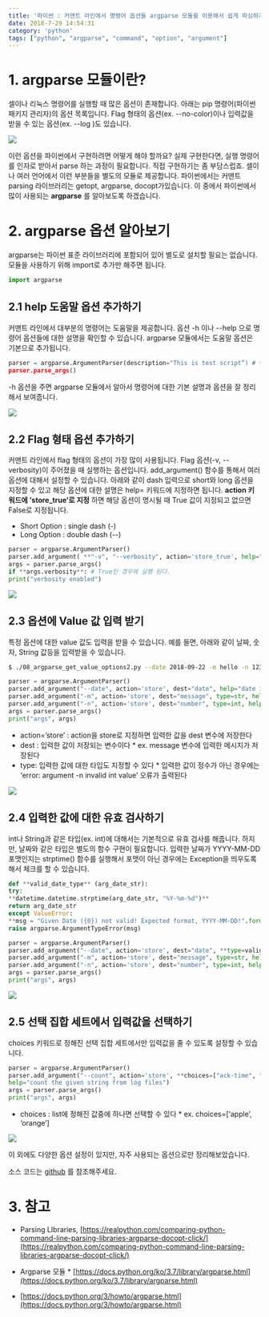 ```yaml
---
title: '파이썬 : 커맨트 라인에서 명령어 옵션들 argparse 모듈를 이용해서 쉽게 파싱하기'
date: 2018-7-29 14:54:31
category: 'python'
tags: ["python", "argparse", "command", "option", "argument"]
---
```


# 1. argparse 모듈이란?

셀이나 리눅스 명령어를 실행할 때 많은 옵션이 존재합니다. 아래는 pip 명령어(파이썬 패키지 관리자)의 옵션 목록입니다. Flag 형태의 옵션(ex. --no-color)이나 입력값을 받을 수 있는 옵션(ex. --log <path>)도 있습니다.

![](%ED%8C%8C%EC%9D%B4%EC%8D%AC%20%20%EC%BB%A4%EB%A7%A8%ED%8A%B8%20%EB%9D%BC%EC%9D%B8%EC%97%90%EC%84%9C%20%EB%AA%85%EB%A0%B9%EC%96%B4%20%EC%98%B5%EC%85%98%EB%93%A4%20argparse%20%EB%AA%A8%EB%93%88%EB%A5%BC%20%EC%9D%B4%EC%9A%A9%ED%95%B4%EC%84%9C%20%EC%89%BD%EA%B2%8C%20%ED%8C%8C%EC%8B%B1%ED%95%98%EA%B8%B0/image_6.png)

이런 옵션을 파이썬에서 구현하려면 어떻게 해야 할까요? 실제 구현한다면, 실행 명령어를 인자로 받아서 parse 하는 과정이 필요합니다. 직접 구현하기는 좀 부담스럽죠. 셀이나 여러 언어에서 이런 부분들을 별도의 모듈로 제공합니다. 파이썬에서는 커맨트parsing 라이브러리는 getopt, argparse, docopt가있습니다. 이 중에서 파이썬에서 많이 사용되는 **argparse** 를 알아보도록 하겠습니다.

# 2. argparse 옵션 알아보기

argparse는 파이썬 표준 라이브러리에 포함되어 있어 별도로 설치할 필요는 없습니다. 모듈을 사용하기 위해 import로 추가만 해주면 됩니다.

```python
import argparse
```

## 2.1 help 도움말 옵션 추가하기

커맨트 라인에서 대부분의 명령어는 도움말을 제공합니다. 옵션 -h 이나 --help 으로 명령어 옵션들에 대한 설명을 확인할 수 있습니다. argparse 모듈에서는 도움말 옵션은 기본으로 추가됩니다.

```python
parser = argparse.ArgumentParser(description="This is test script”) # 실행하는 스크립트의 설명 내용도 담을 수 있다
parser.parse_args()
```

-h 옵션을 주면 argparse 모듈에서 알아서 명령어에 대한 기본 설명과 옵션을 잘 정리해서 보여줍니다.

![](%ED%8C%8C%EC%9D%B4%EC%8D%AC%20%20%EC%BB%A4%EB%A7%A8%ED%8A%B8%20%EB%9D%BC%EC%9D%B8%EC%97%90%EC%84%9C%20%EB%AA%85%EB%A0%B9%EC%96%B4%20%EC%98%B5%EC%85%98%EB%93%A4%20argparse%20%EB%AA%A8%EB%93%88%EB%A5%BC%20%EC%9D%B4%EC%9A%A9%ED%95%B4%EC%84%9C%20%EC%89%BD%EA%B2%8C%20%ED%8C%8C%EC%8B%B1%ED%95%98%EA%B8%B0/image_2.png)

## 2.2 Flag 형태 옵션 추가하기

커맨트 라인에서 flag 형태의 옵션이 가장 많이 사용됩니다. Flag 옵션(-v, --verbosity)이 주어졌을 때 실행하는 옵션입니다. add_argument() 함수를 통해서 여러 옵션에 대해서 설정할 수 있습니다. 아래와 같이 dash 입력으로 short와 long 옵션을 지정할 수 있고 해당 옵션에 대한 설명은 help= 키워드에 지정하면 됩니다. **action 키워드에 ’store_true’로 지정** 하면 해당 옵션이 명시될 때 True 값이 지정되고 없으면 False로 지정됩니다.

- Short Option : single dash (-)
- Long Option : double dash (--)

```python
parser = argparse.ArgumentParser()
parser.add_argument( **"-v", "--verbosity", action='store_true', help="enable verbosity"** )
args = parser.parse_args()
if **args.verbosity**: # True인 경우에 실행 된다.
print("verbosity enabled")
```

![](%ED%8C%8C%EC%9D%B4%EC%8D%AC%20%20%EC%BB%A4%EB%A7%A8%ED%8A%B8%20%EB%9D%BC%EC%9D%B8%EC%97%90%EC%84%9C%20%EB%AA%85%EB%A0%B9%EC%96%B4%20%EC%98%B5%EC%85%98%EB%93%A4%20argparse%20%EB%AA%A8%EB%93%88%EB%A5%BC%20%EC%9D%B4%EC%9A%A9%ED%95%B4%EC%84%9C%20%EC%89%BD%EA%B2%8C%20%ED%8C%8C%EC%8B%B1%ED%95%98%EA%B8%B0/image_4.png)

## 2.3 옵션에 Value 값 입력 받기

특정 옵션에 대한 value 값도 입력을 받을 수 있습니다. 예를 들면, 아래와 같이 날짜, 숫자, String 값등을 입력받을 수 있습니다.

```bash
$ ./08_argparse_get_value_options2.py --date 2018-09-22 -m hello -n 1234
```

```python
parser = argparse.ArgumentParser()
parser.add_argument("--date", action='store', dest="date", help="date input")
parser.add_argument("-m", action='store', dest="message", type=str, help="enter message")
parser.add_argument("-n", action='store', dest="number", type=int, help="enter number")
args = parser.parse_args()
print("args", args)
```

- action=’store’ : action을 store로 지정하면 입력한 값을 dest 변수에 저장한다
- dest : 입력한 값이 저장되는 변수이다 \* ex. message 변수에 입력한 메시지가 저장된다
- type: 입력한 값에 대한 타입도 지정할 수 있다 \* 입력한 값이 정수가 아닌 경우에는 ‘error: argument -n invalid int value’ 오류가 출력된다

![](%ED%8C%8C%EC%9D%B4%EC%8D%AC%20%20%EC%BB%A4%EB%A7%A8%ED%8A%B8%20%EB%9D%BC%EC%9D%B8%EC%97%90%EC%84%9C%20%EB%AA%85%EB%A0%B9%EC%96%B4%20%EC%98%B5%EC%85%98%EB%93%A4%20argparse%20%EB%AA%A8%EB%93%88%EB%A5%BC%20%EC%9D%B4%EC%9A%A9%ED%95%B4%EC%84%9C%20%EC%89%BD%EA%B2%8C%20%ED%8C%8C%EC%8B%B1%ED%95%98%EA%B8%B0/image_1.png)

## 2.4 입력한 값에 대한 유효 검사하기

int나 String과 같은 타입(ex. int)에 대해서는 기본적으로 유효 검사를 해줍니다. 하지만, 날짜와 같은 타입은 별도의 함수 구현이 필요합니다. 입력한 날짜가 YYYY-MM-DD 포맷인지는 strptime() 함수를 실행해서 포맷이 아닌 경우에는 Exception을 띄우도록 해서 체크를 할 수 있습니다.

```python
def **valid_date_type** (arg_date_str):
try:
**datetime.datetime.strptime(arg_date_str, "%Y-%m-%d")**
return arg_date_str
except ValueError:
**msg = "Given Date ({0}) not valid! Expected format, YYYY-MM-DD!".format(arg_date_str)**
raise argparse.ArgumentTypeError(msg)

parser = argparse.ArgumentParser()
parser.add_argument("--date", action='store', dest="date", **type=valid_date_type**, help="date input")
parser.add_argument("-m", action='store', dest="message", type=str, help="enter message")
parser.add_argument("-n", action='store', dest="number", type=int, help="enter number")
args = parser.parse_args()
print("args", args)
```

![](%ED%8C%8C%EC%9D%B4%EC%8D%AC%20%20%EC%BB%A4%EB%A7%A8%ED%8A%B8%20%EB%9D%BC%EC%9D%B8%EC%97%90%EC%84%9C%20%EB%AA%85%EB%A0%B9%EC%96%B4%20%EC%98%B5%EC%85%98%EB%93%A4%20argparse%20%EB%AA%A8%EB%93%88%EB%A5%BC%20%EC%9D%B4%EC%9A%A9%ED%95%B4%EC%84%9C%20%EC%89%BD%EA%B2%8C%20%ED%8C%8C%EC%8B%B1%ED%95%98%EA%B8%B0/image_3.png)

## 2.5 선택 집합 세트에서 입력값을 선택하기

choices 키워드로 정해진 선택 집합 세트에서만 입력값을 줄 수 있도록 설정할 수 있습니다.

```python
parser = argparse.ArgumentParser()
parser.add_argument("--count", action='store', **choices=["ack-time", "send-time"],**
help="count the given string from log files")
args = parser.parse_args()
print("args", args)
```

- choices : list에 정해진 값중에 하나면 선택할 수 있다 \* ex. choices=[‘apple’, ‘orange’]

![](%ED%8C%8C%EC%9D%B4%EC%8D%AC%20%20%EC%BB%A4%EB%A7%A8%ED%8A%B8%20%EB%9D%BC%EC%9D%B8%EC%97%90%EC%84%9C%20%EB%AA%85%EB%A0%B9%EC%96%B4%20%EC%98%B5%EC%85%98%EB%93%A4%20argparse%20%EB%AA%A8%EB%93%88%EB%A5%BC%20%EC%9D%B4%EC%9A%A9%ED%95%B4%EC%84%9C%20%EC%89%BD%EA%B2%8C%20%ED%8C%8C%EC%8B%B1%ED%95%98%EA%B8%B0/image_5.png)

이 외에도 다양한 옵션 설정이 있지만, 자주 사용되는 옵션으로만 정리해보았습니다.

소스 코드는 [github](https://github.com/kenshin579/tutorials-python/tree/master/argparse) 를 참조해주세요.

# 3. 참고

- Parsing LIbraries, [https://realpython.com/comparing-python-command-line-parsing-libraries-argparse-docopt-click/](https://realpython.com/comparing-python-command-line-parsing-libraries-argparse-docopt-click/)

- Argparse 모듈 \* [https://docs.python.org/ko/3.7/library/argparse.html](https://docs.python.org/ko/3.7/library/argparse.html)

* [https://docs.python.org/3/howto/argparse.html](https://docs.python.org/3/howto/argparse.html)
